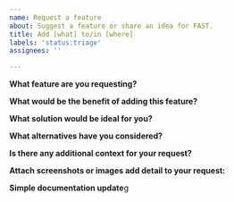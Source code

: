 ```yaml
---
name: Request a feature
about: Suggest a feature or share an idea for FAST.
title: Add [what] to/in [where]
labels: 'status:triage'
assignees: ''

---
```


**What feature are you requesting?**

**What would be the benefit of adding this feature?**

**What solution would be ideal for you?**

**What alternatives have you considered?**

**Is there any additional context for your request?**

**Attach screenshots or images add detail to your request:**

**Simple documentation update**g